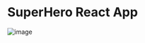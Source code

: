 # SuperHero React App

![image](https://user-images.githubusercontent.com/72312430/150999678-b5330bed-94f0-4184-b1d7-5dad0a5b968a.png)
